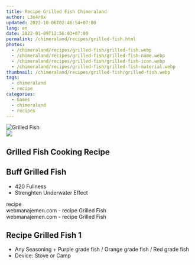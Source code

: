 ```yaml
---
title: Recipe Grilled Fish Chimeraland
author: L3n4r0x
updated: 2022-10-06T02:46:54+07:00
lang: en
date: 2022-01-09T12:56:03+07:00
permalink: /chimeraland/recipes/grilled-fish.html
photos:
  - /chimeraland/recipes/grilled-fish/grilled-fish.webp
  - /chimeraland/recipes/grilled-fish/grilled-fish-name.webp
  - /chimeraland/recipes/grilled-fish/grilled-fish-icon.webp
  - /chimeraland/recipes/grilled-fish/grilled-fish-material.webp
thumbnail: /chimeraland/recipes/grilled-fish/grilled-fish.webp
tags:
  - chimeraland
  - recipe
categories:
  - Games
  - chimeraland
  - recipes
---
```


<link
  rel="stylesheet"
  href="https://rawcdn.githack.com/dimaslanjaka/Web-Manajemen/870a349/css/bootstrap-5-3-0-alpha3-wrapper.css"
/>
<section id="bootstrap-wrapper">
  <div data-bs-theme="dark">
    <div class="card mb-2">
      <div class="card-body">
        <div class="row g-0">
          <div class="col-sm-4 position-relative mb-2">
            <img
              src="https://www.webmanajemen.com/chimeraland/recipes/grilled-fish/grilled-fish-material.webp"
              class="card-img fit-cover w-100 h-100"
              alt="Grilled Fish"
              data-fancybox="true"
            />
          </div>
          <div class="col-sm-8 mb-2">
            <div class="card-body">
              <div class="d-flex flex-row align-items-center mb-3">
                <img
                  class="d-inline-block me-2"
                  src="https://www.webmanajemen.com/chimeraland/recipes/grilled-fish/grilled-fish-icon.webp"
                  width="auto"
                  height="auto"
                  style="vertical-align: middle"
                />
                <h2 class="fs-5">Grilled Fish Cooking Recipe</h2>
              </div>
              <h2 class="card-title fs-5">Buff Grilled Fish</h2>
              <div class="card-text">
                <ul>
                  <li>420 Fullness</li>
                  <li>Strenghten Underwater Effect</li>
                </ul>
              </div>
              <span class="badge rounded-pill">recipe</span>
            </div>
            <div class="card-footer text-end text-muted mt-auto">
              webmanajemen.com - recipe Grilled Fish
            </div>
          </div>
        </div>
      </div>
      <div class="card-footer text-end text-muted">
        webmanajemen.com - recipe Grilled Fish
      </div>
    </div>
    <div class="row mb-2">
      <div class="col-12 col-lg-6 recipe-item mb-2">
        <div class="card">
          <div class="card-body">
            <h2 class="card-title fs-5">Recipe Grilled Fish 1</h2>
            <div class="card-text">
              <ul>
                <li>
                  Any Seasoning<span> + </span>Purple grade fish<span> / </span
                  >Orange grade fish<span> / </span>Red grade fish
                </li>
                <li>Device: Stove or Camp</li>
              </ul>
            </div>
          </div>
        </div>
      </div>
    </div>
  </div>
</section>